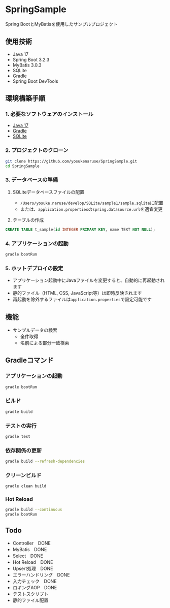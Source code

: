 # SpringSample

Spring BootとMyBatisを使用したサンプルプロジェクト

## 使用技術
- Java 17
- Spring Boot 3.2.3
- MyBatis 3.0.3
- SQLite
- Gradle
- Spring Boot DevTools

## 環境構築手順

### 1. 必要なソフトウェアのインストール
- [Java 17](https://www.oracle.com/java/technologies/downloads/#java17)
- [Gradle](https://gradle.org/install/)
- [SQLite](https://www.sqlite.org/download.html)

### 2. プロジェクトのクローン
```bash
git clone https://github.com/yosukenaruse/SpringSample.git
cd SpringSample
```

### 3. データベースの準備
1. SQLiteデータベースファイルの配置
   - `/Users/yosuke.naruse/develop/SQLite/sample1/sample.sqlite`に配置
   - または、`application.properties`の`spring.datasource.url`を適宜変更

2. テーブルの作成
```sql
CREATE TABLE t_sample(id INTEGER PRIMARY KEY, name TEXT NOT NULL);
```

### 4. アプリケーションの起動
```bash
gradle bootRun
```

### 5. ホットデプロイの設定
- アプリケーション起動中にJavaファイルを変更すると、自動的に再起動されます
- 静的ファイル（HTML, CSS, JavaScript等）は即時反映されます
- 再起動を除外するファイルは`application.properties`で設定可能です

## 機能
- サンプルデータの検索
  - 全件取得
  - 名前による部分一致検索

## Gradleコマンド

### アプリケーションの起動
```bash
gradle bootRun
```

### ビルド
```bash
gradle build
```

### テストの実行
```bash
gradle test
```

### 依存関係の更新
```bash
gradle build --refresh-dependencies
```

### クリーンビルド
```bash
gradle clean build
```

### Hot Reload
```bash
gradle build --continuous
gradle bootRun 
```

## Todo
- Controller　DONE
- MyBatis　DONE
- Select　DONE
- Hot Reload　DONE
- Upsert処理　DONE
- エラーハンドリング　DONE
- 入力チェック　DONE
- ロギングAOP　DONE
- テストスクリプト
- 静的ファイル配置
